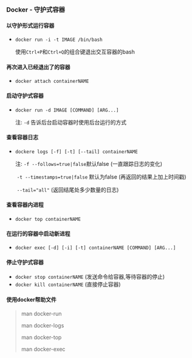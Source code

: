 ### Docker - 守护式容器

#### 以守护形式运行容器

- `docker run -i -t IMAGE /bin/bash`

  使用`Ctrl+P`和`Ctrl+Q`的组合键退出交互容器的bash

#### 再次进入已经退出了的容器

- `docker attach containerNAME`

#### 启动守护式容器

- `docker run -d IMAGE [COMMAND] [ARG...]`

  注: `-d` 告诉后台启动容器时使用后台运行的方式

#### 查看容器日志

- `dockere logs [-f] [-t] [--tail] containerNAME`

  注: `-f --follows=true|false`默认false  (一直跟踪日志的变化)

  ​	`-t --timestamps=true|false`  默认为false (再返回的结果上加上时间戳)

  ​	`--tail="all"`  (返回结尾处多少数量的日志)

#### 查看容器内进程

- `docker top containerNAME`

#### 在运行的容器中启动新进程

- `docker exec [-d] [-i] [-t] containerNAME [COMMAND] [ARG...]`

#### 停止守护式容器

- `docker stop containerNAME`  (发送命令给容器,等待容器的停止)
- `docker kill containerNAME` (直接停止容器)

#### 使用docker帮助文件

> man docker-run
>
> man docker-logs
>
> man docker-top
>
> man docker-exec